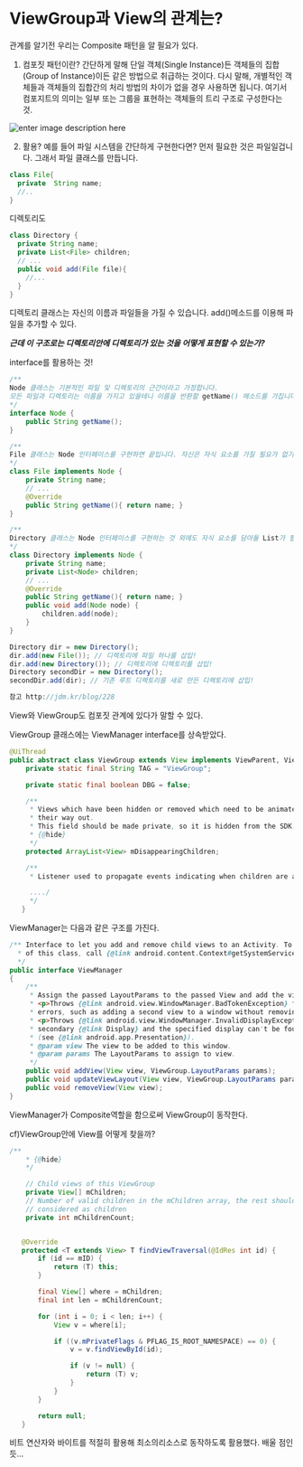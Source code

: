 # ViewGroup과 View의 관계는?

관계를 알기전 우리는 Composite 패턴을 알 필요가 있다.

1. 컴포짓 패턴이란?
간단하게 말해 단일 객체(Single Instance)든 객체들의 집합(Group of Instance)이든 같은 방법으로 취급하는 것이다. 다시 말해, 개별적인 객체들과 객체들의 집합간의 처리 방법의 차이가 없을 경우 사용하면 됩니다. 여기서 컴포지트의 의미는 일부 또는 그룹을 표현하는 객체들의 트리 구조로 구성한다는 것.


![enter image description here](https://ko.wikipedia.org/wiki/%ED%8C%8C%EC%9D%BC:Composite_UML_class_diagram_(fixed).svg)

2. 활용?
예를 들어 파일 시스템을 간단하게 구현한다면?
먼저 필요한 것은 파일일겁니다. 그래서 파일 클래스를 만듭니다.

```java
class File{
  private  String name;
  //..
}
```
 디렉토리도
```java
class Directory {
  private String name;
  private List<File> children;
  // ...
  public void add(File file){
    //...
  }
}
```

디렉토리 클래스는 자신의 이름과 파일들을 가질 수 있습니다. add()메소드를 이용해 파일을 추가할 수 있다.

***근데 이 구조로는 디렉토리안에 디렉토리가 있는 것을 어떻게 표현할 수 있는가?***

interface를 활용하는 것!

```java
/**
Node 클래스는 기본적인 파일 및 디렉토리의 근간이라고 가정합니다.
모든 파일과 디렉토리는 이름을 가지고 있을테니 이름을 반환할 getName() 메소드를 가집니다.
*/
interface Node {
    public String getName();
}

/**
File 클래스는 Node 인터페이스를 구현하면 끝입니다. 자신은 자식 요소를 가질 필요가 없기 때문이죠.
*/
class File implements Node {
    private String name;
    // ...
    @Override
    public String getName(){ return name; }
}

/**
Directory 클래스는 Node 인터페이스를 구현하는 것 외에도 자식 요소를 담아둘 List가 필요합니다.
*/
class Directory implements Node {
    private String name;
    private List<Node> children;
    // ...
    @Override
    public String getName(){ return name; }
    public void add(Node node) {
        children.add(node);
    }
}
```

```java
Directory dir = new Directory();
dir.add(new File()); // 디렉토리에 파일 하나를 삽입!
dir.add(new Directory()); // 디렉토리에 디렉토리를 삽입!
Directory secondDir = new Directory();
secondDir.add(dir); // 기존 루트 디렉토리를 새로 만든 디렉토리에 삽입!

참고 http://jdm.kr/blog/228
```

View와 ViewGroup도 컴포짓 관계에 있다가 말할 수 있다.

ViewGroup 클래스에는 ViewManager interface를 상속받았다.
```java
@UiThread
public abstract class ViewGroup extends View implements ViewParent, ViewManager {
    private static final String TAG = "ViewGroup";

    private static final boolean DBG = false;

    /**
     * Views which have been hidden or removed which need to be animated on
     * their way out.
     * This field should be made private, so it is hidden from the SDK.
     * {@hide}
     */
    protected ArrayList<View> mDisappearingChildren;

    /**
     * Listener used to propagate events indicating when children are added

     ..../
     */
   }
```

ViewManager는 다음과 같은 구조를 가진다.
```java
/** Interface to let you add and remove child views to an Activity. To get an instance
  * of this class, call {@link android.content.Context#getSystemService(java.lang.String) Context.getSystemService()}.
  */
public interface ViewManager
{
    /**
     * Assign the passed LayoutParams to the passed View and add the view to the window.
     * <p>Throws {@link android.view.WindowManager.BadTokenException} for certain programming
     * errors, such as adding a second view to a window without removing the first view.
     * <p>Throws {@link android.view.WindowManager.InvalidDisplayException} if the window is on a
     * secondary {@link Display} and the specified display can't be found
     * (see {@link android.app.Presentation}).
     * @param view The view to be added to this window.
     * @param params The LayoutParams to assign to view.
     */
    public void addView(View view, ViewGroup.LayoutParams params);
    public void updateViewLayout(View view, ViewGroup.LayoutParams params);
    public void removeView(View view);
}
```

ViewManager가 Composite역할을 함으로써 ViewGroup이 동작한다.


cf)ViewGroup안에 View를 어떻게 찾을까?

```java
/**
    * {@hide}
    */

    // Child views of this ViewGroup
    private View[] mChildren;
    // Number of valid children in the mChildren array, the rest should be null or not
    // considered as children
    private int mChildrenCount;


   @Override
   protected <T extends View> T findViewTraversal(@IdRes int id) {
       if (id == mID) {
           return (T) this;
       }

       final View[] where = mChildren;
       final int len = mChildrenCount;

       for (int i = 0; i < len; i++) {
           View v = where[i];

           if ((v.mPrivateFlags & PFLAG_IS_ROOT_NAMESPACE) == 0) {
               v = v.findViewById(id);

               if (v != null) {
                   return (T) v;
               }
           }
       }

       return null;
   }
```

비트 연산자와 바이트를 적절히 활용해 최소의리소스로 동작하도록 활용했다.
배울 점인 듯...
